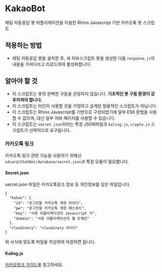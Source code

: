 # KakaoBot
채팅 자동응답 봇 어플리케이션을 이용한 Rhino Javascript 기반 카카오톡 봇 스크립트


## 적용하는 방법
* 채팅 자동응답 봇을 설치한 후, 새 자바스크립트 봇을 생성한 다음 `response.js`의 내용을 가져다쓰고 리로드하여 활성화합니다.


## 알아야 할 것
* 이 스크립트는 봇의 완벽한 구동을 관장하지 않습니다. **기초적인 봇 구동 환경이 갖추어져야 합니다.** 
* 이 스크립트는 타인이 사용할 것을 가정하고 설계된 범용적인 스크립트가 아닙니다.
* 이 스크립트는 Rhino Javascript를 기반으로 구성되었기에 일부 ES6 문법을 사용할 수 없으며, 대신 일부 자바 패키지를 사용할 수 있습니다.
* 이 스크립트는 `secret.json`이라는 특정 JSON파일과 `kaling.js`, `crypto.js` 스크립트가 선택적으로 요구됩니다.

### 카카오톡 링크
카카오톡 링크 관련 기능을 사용하기 위해선 `sdcard/ChatBot/database/secret.json`과 특정 모듈이 필요합니다. 

#### Secret.json
secret.json 파일은 카카오톡링크 정보 등 개인정보를 담은 파일입니다.
```
{
  "kakao": {
    "id": "로그인할 카카오톡 계정 아이디",
    "pw": "로그인할 카카오톡 계정 패스워드",
    "key": "사용 어플리케이션의 Javascript 키",
    "domain": "사용 어플리케이션의 웹 도메인"
  },
  "cloudinary": "cloudinary 아이디"
}
```
위 서식에 맞도록 파일을 작성하여 저장하면 됩니다.

#### Kaling.js
[카카오링크 가이드](https://darktornado.github.io/KakaoTalkBot/docs/kakaolink/kakaolink/)를 참고하세요.
